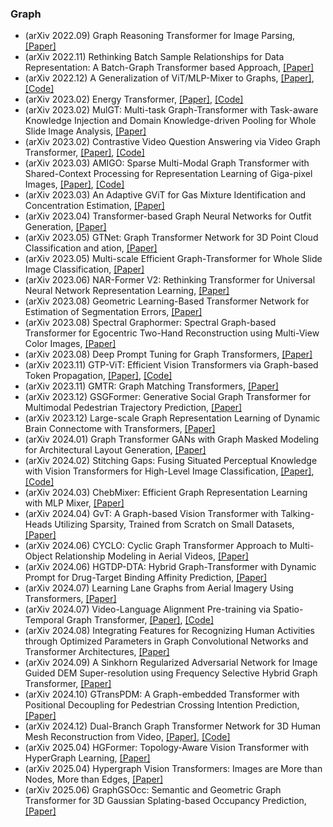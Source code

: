 ### Graph
- (arXiv 2022.09) Graph Reasoning Transformer for Image Parsing, [[Paper]](https://arxiv.org/pdf/2209.09545.pdf)
- (arXiv 2022.11) Rethinking Batch Sample Relationships for Data Representation: A Batch-Graph Transformer based Approach, [[Paper]](https://arxiv.org/pdf/2211.10622.pdf)
- (arXiv 2022.12) A Generalization of ViT/MLP-Mixer to Graphs, [[Paper]](https://arxiv.org/pdf/2212.13350.pdf), [[Code]](https://github.com/XiaoxinHe/Graph-MLPMixer)
- (arXiv 2023.02) Energy Transformer, [[Paper]](https://arxiv.org/pdf/2302.07253.pdf), [[Code]](https://github.com/bhoov/energy-transformer-jax)
- (arXiv 2023.02) MulGT: Multi-task Graph-Transformer with Task-aware Knowledge Injection and Domain Knowledge-driven Pooling for Whole Slide Image Analysis, [[Paper]](https://arxiv.org/pdf/2302.10574.pdf)
- (arXiv 2023.02) Contrastive Video Question Answering via Video Graph Transformer, [[Paper]](https://arxiv.org/pdf/2302.13668.pdf), [[Code]](https://github.com/doc-doc/CoVGT)
- (arXiv 2023.03) AMIGO: Sparse Multi-Modal Graph Transformer with Shared-Context Processing for Representation Learning of Giga-pixel Images, [[Paper]](https://arxiv.org/pdf/2303.00865.pdf), [[Code]](https://github.com/doc-doc/CoVGT)
- (arXiv 2023.03) An Adaptive GViT for Gas Mixture Identification and Concentration Estimation, [[Paper]](https://arxiv.org/pdf/2303.05685.pdf)
- (arXiv 2023.04) Transformer-based Graph Neural Networks for Outfit Generation, [[Paper]](https://arxiv.org/pdf/2304.08098.pdf)
- (arXiv 2023.05) GTNet: Graph Transformer Network for 3D Point Cloud Classification and ation, [[Paper]](https://arxiv.org/pdf/2305.15213.pdf)
- (arXiv 2023.05) Multi-scale Efficient Graph-Transformer for Whole Slide Image Classification, [[Paper]](https://arxiv.org/pdf/2305.15773.pdf)
- (arXiv 2023.06) NAR-Former V2: Rethinking Transformer for Universal Neural Network Representation Learning, [[Paper]](https://arxiv.org/pdf/2306.10792.pdf)
- (arXiv 2023.08) Geometric Learning-Based Transformer Network for Estimation of Segmentation Errors, [[Paper]](https://arxiv.org/pdf/2308.05068.pdf)
- (arXiv 2023.08) Spectral Graphormer: Spectral Graph-based Transformer for Egocentric Two-Hand Reconstruction using Multi-View Color Images, [[Paper]](https://arxiv.org/pdf/2308.11015.pdf)
- (arXiv 2023.08) Deep Prompt Tuning for Graph Transformers, [[Paper]](https://arxiv.org/pdf/2309.10131.pdf)
- (arXiv 2023.11) GTP-ViT: Efficient Vision Transformers via Graph-based Token Propagation, [[Paper]](https://arxiv.org/pdf/2311.03035.pdf), [[Code]](https://github.com/Ackesnal/GTP-ViT)
- (arXiv 2023.11) GMTR: Graph Matching Transformers, [[Paper]](https://arxiv.org/pdf/2311.08141.pdf)
- (arXiv 2023.12) GSGFormer: Generative Social Graph Transformer for Multimodal Pedestrian Trajectory Prediction, [[Paper]](https://arxiv.org/pdf/2312.04479.pdf)
- (arXiv 2023.12) Large-scale Graph Representation Learning of Dynamic Brain Connectome with Transformers, [[Paper]](https://arxiv.org/pdf/2312.14939.pdf)
- (arXiv 2024.01) Graph Transformer GANs with Graph Masked Modeling for Architectural Layout Generation, [[Paper]](https://arxiv.org/pdf/2401.07721.pdf)
- (arXiv 2024.02) Stitching Gaps: Fusing Situated Perceptual Knowledge with Vision Transformers for High-Level Image Classification, [[Paper]](https://arxiv.org/pdf/2402.19339.pdf), [[Code]](https://github.com/delfimpandiani/Stitching-Gaps)
- (arXiv 2024.03) ChebMixer: Efficient Graph Representation Learning with MLP Mixer, [[Paper]](https://arxiv.org/pdf/2403.16358.pdf)
- (arXiv 2024.04) GvT: A Graph-based Vision Transformer with Talking-Heads Utilizing Sparsity, Trained from Scratch on Small Datasets, [[Paper]](https://arxiv.org/pdf/2404.04924.pdf)
- (arXiv 2024.06) CYCLO: Cyclic Graph Transformer Approach to Multi-Object Relationship Modeling in Aerial Videos, [[Paper]](https://arxiv.org/pdf/2406.01029.pdf)
- (arXiv 2024.06) HGTDP-DTA: Hybrid Graph-Transformer with Dynamic Prompt for Drug-Target Binding Affinity Prediction, [[Paper]](https://arxiv.org/pdf/2406.17697.pdf)
- (arXiv 2024.07) Learning Lane Graphs from Aerial Imagery Using Transformers, [[Paper]](https://arxiv.org/pdf/2407.05687.pdf)
- (arXiv 2024.07) Video-Language Alignment Pre-training via Spatio-Temporal Graph Transformer, [[Paper]](https://arxiv.org/pdf/2407.11677.pdf), [[Code]](https://github.com/GXYM/STGT)
- (arXiv 2024.08) Integrating Features for Recognizing Human Activities through Optimized Parameters in Graph Convolutional Networks and Transformer Architectures, [[Paper]](https://arxiv.org/pdf/2408.16442.pdf)
- (arXiv 2024.09) A Sinkhorn Regularized Adversarial Network for Image Guided DEM Super-resolution using Frequency Selective Hybrid Graph Transformer, [[Paper]](https://arxiv.org/pdf/2409.14198.pdf)
- (arXiv 2024.10) GTransPDM: A Graph-embedded Transformer with Positional Decoupling for Pedestrian Crossing Intention Prediction, [[Paper]](https://arxiv.org/pdf/2409.20223.pdf)
- (arXiv 2024.12) Dual-Branch Graph Transformer Network for 3D Human Mesh Reconstruction from Video, [[Paper]](https://arxiv.org/pdf/2412.01179.pdf), [[Code]](https://github.com/TangTao-PKU/DGTR)
- (arXiv 2025.04) HGFormer: Topology-Aware Vision Transformer with HyperGraph Learning, [[Paper]](https://arxiv.org/pdf/2504.02440)
- (arXiv 2025.04) Hypergraph Vision Transformers: Images are More than Nodes, More than Edges, [[Paper]](https://arxiv.org/pdf/2504.08710)
- (arXiv 2025.06) GraphGSOcc: Semantic and Geometric Graph Transformer for 3D Gaussian Splating-based Occupancy Prediction, [[Paper]](https://arxiv.org/pdf/2506.14825)
